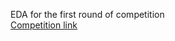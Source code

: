 EDA for the first round of competition  
[Competition link](https://boosters.pro/championship/HeadHunter/overview)
